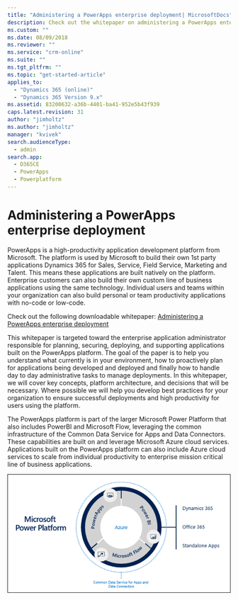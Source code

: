 ```yaml
---
title: "Administering a PowerApps enterprise deployment| MicrosoftDocs"
description: Check out the whitepaper on administering a PowerApps enterprise deployment.
ms.custom: ""
ms.date: 08/09/2018
ms.reviewer: ""
ms.service: "crm-online"
ms.suite: ""
ms.tgt_pltfrm: ""
ms.topic: "get-started-article"
applies_to: 
  - "Dynamics 365 (online)"
  - "Dynamics 365 Version 9.x"
ms.assetid: 83200632-a36b-4401-ba41-952e5b43f939
caps.latest.revision: 31
author: "jimholtz"
ms.author: "jimholtz"
manager: "kvivek"
search.audienceType: 
  - admin
search.app: 
  - D365CE
  - PowerApps
  - Powerplatform
---
```

# Administering a PowerApps enterprise deployment

PowerApps is a high-productivity application development platform from Microsoft.  The platform is used by Microsoft to build their own 1st party applications Dynamics 365 for Sales, Service, Field Service, Marketing and Talent.  This means these applications are built natively on the platform.   Enterprise customers can also build their own custom line of business applications using the same technology.  Individual users and teams within your organization can also build personal or team productivity applications with no-code or low-code. 

Check out the following downloadable whitepaper: [Administering a PowerApps enterprise deployment](https://aka.ms/powerappsadminwhitepaper)

This whitepaper is targeted toward the enterprise application administrator responsible for planning, securing, deploying, and supporting applications built on the PowerApps platform.  The goal of the paper is to help you understand what currently is in your environment, how to proactively plan for applications being developed and deployed and finally how to handle day to day administrative tasks to manage deployments.
In this whitepaper, we will cover key concepts, platform architecture, and decisions that will be necessary.  Where possible we will help you develop best practices for your organization to ensure successful deployments and high productivity for users using the platform.

The PowerApps platform is part of the larger Microsoft Power Platform that also includes PowerBI and Microsoft Flow, leveraging the common infrastructure of the Common Data Service for Apps and Data Connectors. These capabilities are built on and leverage Microsoft Azure cloud services.  Applications built on the PowerApps platform can also include Azure cloud services to scale from individual productivity to enterprise mission critical line of business applications.

![Microsoft Power Platform](media/ms-power-platform.png "Microsoft Power Platform")
